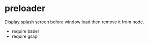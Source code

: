 # preloader
Display splash screen before window load then remove it from node.

* require babel
* require gsap
